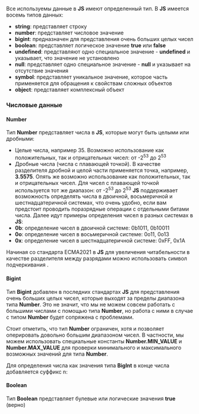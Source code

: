 Все используемы данные в **JS** имеют определенный тип. В **JS** имеется восемь типов данных:
- **string**: представляет строку
- **number**: представляет числовое значение
- **bigint**: предназначен для представления очень больших целых чисел
- **boolean**: представляет логическое значение **true** или **false**
- **undefined**: представляют одно специальное значение - **undefined** и указывает, что значение не установлено
- **null**: представляет одно специальное значение - **null** и указывает на отсутствие значения
- **symbol**: представляет уникальное значение, которое часть применяется для обращения к свойствам сложных объектов
- **object**: представляет комплексный объект
### Числовые данные
#### Number
Тип **Number** представляет числа в **JS**, которые могут быть целыми или дробными:
- Целые числа, например 35. Возможно использование как положительных, так и отрицательных чисел: от -2<sup>53</sup> до 2<sup>53</sup>
- Дробные числа (числа с плавающей точкой). В качестве разделителя дробной и целой части применяется точка, например, **3.5575**. Опять же возможно использование как положительных, так и отрицательных чисел. Для чисел с плавающей точкой используется тот же диапазон: от -2<sup>53</sup> до 2<sup>53</sup>
**JS** поддерживает возможность определять числа в двоичной, восьмеричной и шестнадцатеричной системах, что очень удобно, если вам предстоит проводить поразрядные операции с отдельными битами числа. Далее идут примеры определения чисел в разных системах в **JS**:
- **0b**: определение чисел в двоичной системе: 0b1011, 0b10011
- **0o**: определение чисел в восьмеричной системе: 0o11, 0o13
- **0x**: определение чисел в шестнадцатеричной системе: 0xFF, 0x1A

Начиная со стандарта ECMA2021 в **JS** для увеличения читабельности в качестве разделителя между разрядами можно использовать символ подчеркивания <u> </u>.
#### Bigint
Тип **Bigint** добавлен в последних стандартах **JS** для представления очень больших целых чисел, которые выходят за пределы диапазона типа **Number**. Это не значит, что мы не можем совсем работать с большими числами с помощью типа **Number**, но работа с ними в случае с типом **Number** будет сопряжена с проблемами.

Стоит отметить, что тип **Number** ограничен, хотя и позволяет оперировать довольно большим диапазоном чисел. В частности, мы можем использовать специальные константы **Number.MIN_VALUE** и **Number.MAX_VALUE** для проверки минимального и максимального возможных значений для типа **Number**.

Для определения числа как значения типа **BigInt** в конце числа добавляется суффикс n:

#### Boolean
Тип **Boolean** представляет булевые или логические значения **true** (верно)